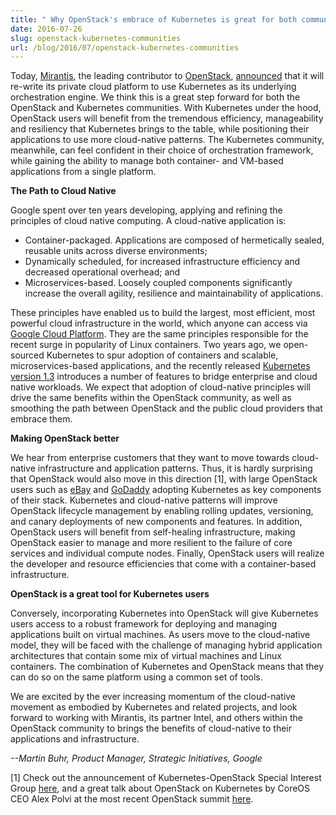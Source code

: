 ```yaml
---
title: " Why OpenStack's embrace of Kubernetes is great for both communities "
date: 2016-07-26
slug: openstack-kubernetes-communities
url: /blog/2016/07/openstack-kubernetes-communities
---
```

Today, [Mirantis](https://www.mirantis.com/), the leading&nbsp;contributor&nbsp;to [OpenStack](http://stackalytics.com/?release=mitaka), [announced](https://techcrunch.com/2016/07/25/openstack-will-soon-be-able-to-run-on-top-of-kubernetes/) that it will re-write its private cloud platform to use Kubernetes as its underlying orchestration engine. We think this is a great step forward for both the OpenStack and Kubernetes communities. With Kubernetes under the hood, OpenStack users will benefit from the tremendous efficiency, manageability and resiliency that Kubernetes brings to the table, while positioning their applications to use more cloud-native patterns. The Kubernetes community, meanwhile, can feel confident in their choice of orchestration framework, while gaining the ability to manage both container- and VM-based applications from a single platform.

**The Path to Cloud Native**

Google spent over ten years developing, applying and refining the principles of cloud native computing. A cloud-native application is:

- Container-packaged. Applications are composed of hermetically sealed, reusable units across diverse environments;
- Dynamically scheduled, for increased infrastructure efficiency and decreased operational overhead; and&nbsp;
- Microservices-based. Loosely coupled components significantly increase the overall agility, resilience and maintainability of applications.

These principles have enabled us to build the largest, most efficient, most powerful cloud infrastructure in the world, which anyone can access via [Google Cloud Platform](http://cloud.google.com/). They are the same principles responsible for the recent surge in popularity of Linux containers. Two years ago, we open-sourced Kubernetes to spur adoption of containers and scalable, microservices-based applications, and the recently released [Kubernetes version 1.3](https://kubernetes.io/blog/2016/07/kubernetes-1.3-bridging-cloud-native-and-enterprise-workloads) introduces a number of features to bridge enterprise and cloud native workloads. We expect that adoption of cloud-native principles will drive the same benefits within the OpenStack community, as well as smoothing the path between OpenStack and the public cloud providers that embrace them.

**Making OpenStack better**

We hear from enterprise customers that they want to move towards cloud-native infrastructure and application patterns. Thus, it is hardly surprising that OpenStack would also move in this direction [1], with large OpenStack users such as [eBay](http://fortune.com/2016/04/23/ebay-parlays-new-age-tools/) and [GoDaddy](http://thenewstack.io/tns-analysts-show-95-consider-containerizing-openstack/) adopting Kubernetes as key components of their stack. Kubernetes and cloud-native patterns will improve OpenStack lifecycle management by enabling rolling updates, versioning, and canary deployments of new components and features. In addition, OpenStack users will benefit from self-healing infrastructure, making OpenStack easier to manage and more resilient to the failure of core services and individual compute nodes. Finally, OpenStack users will realize the developer and resource efficiencies that come with a container-based infrastructure.

**OpenStack is a great tool for Kubernetes users**

Conversely, incorporating Kubernetes into OpenStack will give Kubernetes users access to a robust framework for deploying and managing applications built on virtual machines. As users move to the cloud-native model, they will be faced with the challenge of managing hybrid application architectures that contain some mix of virtual machines and Linux containers. The combination of Kubernetes and OpenStack means that they can do so on the same platform using a common set of tools.

We are excited by the ever increasing momentum of the cloud-native movement as embodied by Kubernetes and related projects, and look forward to working with Mirantis, its partner Intel, and others within the OpenStack community to brings the benefits of cloud-native to their applications and infrastructure.


_--Martin Buhr, Product Manager, Strategic Initiatives, Google_

[1] Check out the announcement of Kubernetes-OpenStack Special Interest Group [here](https://kubernetes.io/blog/2016/04/introducing-kubernetes-openstack-sig), and a great talk about OpenStack on Kubernetes by CoreOS CEO Alex Polvi at the most recent OpenStack summit [here](https://www.youtube.com/watch?v=e-j9FOO-i84).
